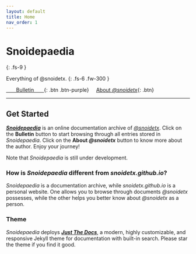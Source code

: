 ```yaml
---
layout: default
title: Home
nav_order: 1
---
```


# Snoidepaedia
{: .fs-9 }

Everything of @snoidetx.
{: .fs-6 .fw-300 }

[&nbsp;&nbsp;&nbsp;&nbsp;&nbsp;&nbsp;&nbsp;Bulletin&nbsp;&nbsp;&nbsp;&nbsp;&nbsp;&nbsp;&nbsp;](https://snoidetx.github.io/Snoidepaedia/bulletin.html){: .btn .btn-purple} &nbsp; &nbsp; [About *@snoidetx*](https://snoidetx.github.io/){: .btn}

---

## Get Started

***[Snoidepaedia](https://snoidetx.github.io/Snoidepaedia/)*** is an online documentation archive of *[@snoidetx](https://snoidetx.github.io/)*. Click on the **Bulletin** button to start browsing through all entries stored in *Snoidepaedia*. Click on the **About *@snoidetx*** button to know more about the author. Enjoy your journey!

Note that *Snoidepaedia* is still under development.

### How is *Snoidepaedia* different from *snoidetx.github.io*?

*Snoidepaedia* is a documentation archive, while *snoidetx.github.io* is a personal website. One allows you to browse through documents *@snoidetx* possesses, while the other helps you better know about *@snoidetx* as a person.

### Theme

*Snoidepaedia* deploys ***[Just The Docs](https://github.com/just-the-docs/just-the-docs)***, a modern, highly customizable, and responsive Jekyll theme for documentation with built-in search. Please star the theme if you find it good.
